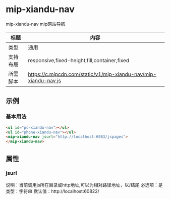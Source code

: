 # mip-xiandu-nav

mip-xiandu-nav mip网站导航

标题|内容
----|----
类型|通用
支持布局|responsive,fixed-height,fill,container,fixed
所需脚本|https://c.mipcdn.com/static/v1/mip-xiandu-nav/mip-xiandu-nav.js

## 示例

### 基本用法
```html
<ul id="pc-xiandu-nav"></ul>
<ul id="phone-xiandu-nav"></ul>
<mip-xiandu-nav jsurl="http://localhost:6983/jspages">
</mip-xiandu-nav>
```

## 属性


 

### jsurl
说明：当前调用js所在目录或http地址,可以为相对路径地址，以/结尾
必选项：是
类型：字符串 
默认值：http://localhost:60822/ 
